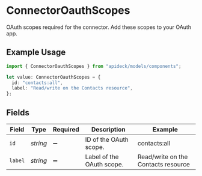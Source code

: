 # ConnectorOauthScopes

OAuth scopes required for the connector. Add these scopes to your OAuth app.

## Example Usage

```typescript
import { ConnectorOauthScopes } from "apideck/models/components";

let value: ConnectorOauthScopes = {
  id: "contacts:all",
  label: "Read/write on the Contacts resource",
};
```

## Fields

| Field                               | Type                                | Required                            | Description                         | Example                             |
| ----------------------------------- | ----------------------------------- | ----------------------------------- | ----------------------------------- | ----------------------------------- |
| `id`                                | *string*                            | :heavy_minus_sign:                  | ID of the OAuth scope.              | contacts:all                        |
| `label`                             | *string*                            | :heavy_minus_sign:                  | Label of the OAuth scope.           | Read/write on the Contacts resource |